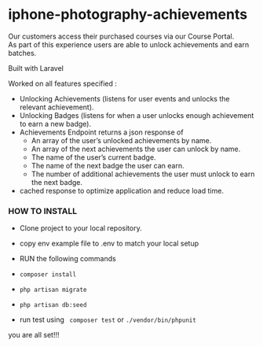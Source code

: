 # iphone-photography-achievements
Our customers access their purchased courses via our Course Portal.  
As part of this experience users are able to unlock achievements and earn batches.

Built with Laravel

Worked on all features specified :

- Unlocking Achievements (listens for user events and unlocks the relevant achievement).
- Unlocking Badges (listens for when a user unlocks enough achievement to earn a new badge).
- Achievements Endpoint returns a json response of
  - An array of the user’s unlocked achievements by name.
  - An array of the next achievements the user can unlock by name.
  - The name of the user’s current badge.
  - The name of the next badge the user can earn.
  - The number of additional achievements the user must unlock to earn the next badge.
- cached response to optimize application and reduce load time.

### HOW TO INSTALL

- Clone project to your local repository.

- copy env example file to .env to match your local setup

- RUN the following commands

- `composer install`

- `php artisan migrate`

- `php artisan db:seed`

- run test using ` composer test` or `./vendor/bin/phpunit`

 you are all set!!!
